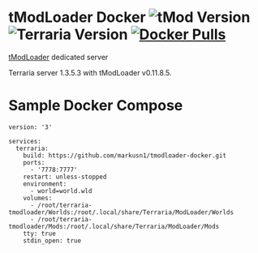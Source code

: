 # tModLoader Docker ![tMod Version] ![Terraria Version]  [![Docker Pulls]][0]

[tModLoader] dedicated server  

Terraria server 1.3.5.3 with tModLoader v0.11.8.5.

# Sample Docker Compose

    version: '3'

    services:
      terraria:
        build: https://github.com/markusn1/tmodloader-docker.git
        ports:
          - '7778:7777'
        restart: unless-stopped
        environment:
          - world=world.wld
        volumes:
          - /root/terraria-tmodloader/Worlds:/root/.local/share/Terraria/ModLoader/Worlds
          - /root/terraria-tmodloader/Mods:/root/.local/share/Terraria/ModLoader/Mods
        tty: true
        stdin_open: true

[tModLoader]: https://www.tmodloader.net/
[wiki]: https://terraria.gamepedia.com/Server#Server_config_file
[commands]: https://terraria.gamepedia.com/Server#List_of_console_commands
[tMod Version]: https://img.shields.io/badge/tMod-0.11.8.5-blue
[Terraria Version]: https://img.shields.io/badge/Terraria-1.3.5.3-blue
[Docker Stars]: https://img.shields.io/docker/stars/rfvgyhn/tmodloader.svg
[Docker Pulls]: https://img.shields.io/docker/pulls/rfvgyhn/tmodloader.svg
[default]: https://github.com/Rfvgyhn/tmodloader-docker/blob/master/config.txt
[directly]: https://github.com/tModLoader/tModLoader/wiki/Mod-Browser#direct-download
[Environment Variables]: #environment-variables
[game-manager]: https://hub.docker.com/r/rfvgyhn/game-manager/
[0]: https://hub.docker.com/r/rfvgyhn/tmodloader

